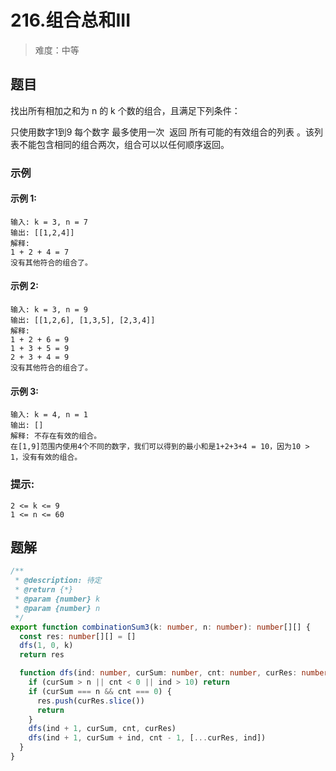 # 216.组合总和III

> 难度：中等

## 题目

找出所有相加之和为 n 的 k 个数的组合，且满足下列条件：

只使用数字1到9
每个数字 最多使用一次 
返回 所有可能的有效组合的列表 。该列表不能包含相同的组合两次，组合可以以任何顺序返回。

### 示例

#### 示例 1:

```
输入: k = 3, n = 7
输出: [[1,2,4]]
解释:
1 + 2 + 4 = 7
没有其他符合的组合了。
```

#### 示例 2:

```
输入: k = 3, n = 9
输出: [[1,2,6], [1,3,5], [2,3,4]]
解释:
1 + 2 + 6 = 9
1 + 3 + 5 = 9
2 + 3 + 4 = 9
没有其他符合的组合了。
```

#### 示例 3:

```
输入: k = 4, n = 1
输出: []
解释: 不存在有效的组合。
在[1,9]范围内使用4个不同的数字，我们可以得到的最小和是1+2+3+4 = 10，因为10 > 1，没有有效的组合。
```

### 提示:

```
2 <= k <= 9
1 <= n <= 60
```

## 题解

```ts
/**
 * @description: 待定
 * @return {*}
 * @param {number} k
 * @param {number} n
 */
export function combinationSum3(k: number, n: number): number[][] {
  const res: number[][] = []
  dfs(1, 0, k)
  return res

  function dfs(ind: number, curSum: number, cnt: number, curRes: number[] = []) {
    if (curSum > n || cnt < 0 || ind > 10) return
    if (curSum === n && cnt === 0) {
      res.push(curRes.slice())
      return
    }
    dfs(ind + 1, curSum, cnt, curRes)
    dfs(ind + 1, curSum + ind, cnt - 1, [...curRes, ind])
  }
}
```
